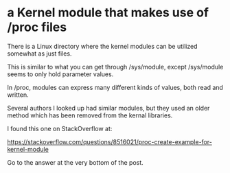 # a Kernel module that makes use of /proc files

There is a Linux directory where the kernel modules can be utilized somewhat as just files.

This is similar to what you can get through /sys/module, except /sys/module seems to only hold parameter values.

In /proc, modules can express many different kinds of values, both read and written.

Several authors I looked up had similar modules, but they used an older method which has been removed from the kernal libraries.

I found this one on StackOverflow at:

https://stackoverflow.com/questions/8516021/proc-create-example-for-kernel-module

Go to the answer at the very bottom of the post.
